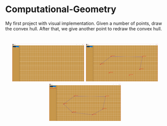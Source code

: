 # Computational-Geometry
My first project with visual implementation. Given a number of points, draw the convex hull. After that, we give another point to redraw the convex hull.


<h1 align="center">
<img src="/Gallery/1.png" width="45%" height="45%" alt="Screenshot 1"/>
<img src="/Gallery/2.png" width="45%" height="45%" alt="Screenshot 2"/>
<img src="/Gallery/3.png" width="45%" height="45%" alt="Screenshot 3"/><br/>
</h1>
